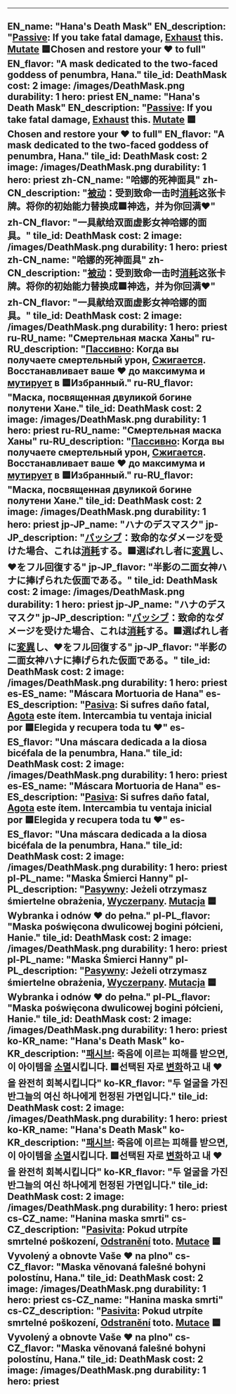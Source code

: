 ---

EN_name: "Hana's Death Mask"
EN_description: "<u>Passive</u>: If you take fatal damage, <u>Exhaust</u> this. <u>Mutate</u> 🟦Chosen and restore your ❤️ to full"
EN_flavor: "A mask dedicated to the two-faced goddess of penumbra, Hana."
tile_id: DeathMask
cost: 2
image: /images/DeathMask.png
durability: 1
hero: priest
EN_name: "Hana's Death Mask"
EN_description: "<u>Passive</u>: If you take fatal damage, <u>Exhaust</u> this. <u>Mutate</u> 🟦Chosen and restore your ❤️ to full"
EN_flavor: "A mask dedicated to the two-faced goddess of penumbra, Hana."
tile_id: DeathMask
cost: 2
image: /images/DeathMask.png
durability: 1
hero: priest
zh-CN_name: "哈娜的死神面具"
zh-CN_description: "<u>被动</u>：受到致命一击时<u>消耗</u>这张卡牌。将你的初始能力替换成🟦神选，并为你回满❤️"
zh-CN_flavor: "一具献给双面虚影女神哈娜的面具。"
tile_id: DeathMask
cost: 2
image: /images/DeathMask.png
durability: 1
hero: priest
zh-CN_name: "哈娜的死神面具"
zh-CN_description: "<u>被动</u>：受到致命一击时<u>消耗</u>这张卡牌。将你的初始能力替换成🟦神选，并为你回满❤️"
zh-CN_flavor: "一具献给双面虚影女神哈娜的面具。"
tile_id: DeathMask
cost: 2
image: /images/DeathMask.png
durability: 1
hero: priest
ru-RU_name: "Смертельная маска Ханы"
ru-RU_description: "<u>Пассивно</u>: Когда вы получаете смертельный урон, <u>Сжигается</u>. Восстанавливает ваше ❤️ до максимума и <u>мутирует</u> в 🟦Избранный."
ru-RU_flavor: "Маска, посвященная двуликой богине полутени Хане."
tile_id: DeathMask
cost: 2
image: /images/DeathMask.png
durability: 1
hero: priest
ru-RU_name: "Смертельная маска Ханы"
ru-RU_description: "<u>Пассивно</u>: Когда вы получаете смертельный урон, <u>Сжигается</u>. Восстанавливает ваше ❤️ до максимума и <u>мутирует</u> в 🟦Избранный."
ru-RU_flavor: "Маска, посвященная двуликой богине полутени Хане."
tile_id: DeathMask
cost: 2
image: /images/DeathMask.png
durability: 1
hero: priest
jp-JP_name: "ハナのデスマスク"
jp-JP_description: "<u>パッシブ</u>：致命的なダメージを受けた場合、これは<u>消耗</u>する。🟦選ばれし者に<u>変異</u>し、❤️をフル回復する"
jp-JP_flavor: "半影の二面女神ハナに捧げられた仮面である。"
tile_id: DeathMask
cost: 2
image: /images/DeathMask.png
durability: 1
hero: priest
jp-JP_name: "ハナのデスマスク"
jp-JP_description: "<u>パッシブ</u>：致命的なダメージを受けた場合、これは<u>消耗</u>する。🟦選ばれし者に<u>変異</u>し、❤️をフル回復する"
jp-JP_flavor: "半影の二面女神ハナに捧げられた仮面である。"
tile_id: DeathMask
cost: 2
image: /images/DeathMask.png
durability: 1
hero: priest
es-ES_name: "Máscara Mortuoria de Hana"
es-ES_description: "<u>Pasiva</u>: Si sufres daño fatal, <u>Agota</u> este ítem. Intercambia tu ventaja inicial por 🟦Elegida y recupera toda tu ❤️"
es-ES_flavor: "Una máscara dedicada a la diosa bicéfala de la penumbra, Hana."
tile_id: DeathMask
cost: 2
image: /images/DeathMask.png
durability: 1
hero: priest
es-ES_name: "Máscara Mortuoria de Hana"
es-ES_description: "<u>Pasiva</u>: Si sufres daño fatal, <u>Agota</u> este ítem. Intercambia tu ventaja inicial por 🟦Elegida y recupera toda tu ❤️"
es-ES_flavor: "Una máscara dedicada a la diosa bicéfala de la penumbra, Hana."
tile_id: DeathMask
cost: 2
image: /images/DeathMask.png
durability: 1
hero: priest
pl-PL_name: "Maska Śmierci Hanny"
pl-PL_description: "<u>Pasywny</u>: Jeżeli otrzymasz śmiertelne obrażenia, <u>Wyczerpany</u>. <u>Mutacja</u> 🟦Wybranka i odnów ❤️ do pełna."
pl-PL_flavor: "Maska poświęcona dwulicowej bogini półcieni, Hanie."
tile_id: DeathMask
cost: 2
image: /images/DeathMask.png
durability: 1
hero: priest
pl-PL_name: "Maska Śmierci Hanny"
pl-PL_description: "<u>Pasywny</u>: Jeżeli otrzymasz śmiertelne obrażenia, <u>Wyczerpany</u>. <u>Mutacja</u> 🟦Wybranka i odnów ❤️ do pełna."
pl-PL_flavor: "Maska poświęcona dwulicowej bogini półcieni, Hanie."
tile_id: DeathMask
cost: 2
image: /images/DeathMask.png
durability: 1
hero: priest
ko-KR_name: "Hana's Death Mask"
ko-KR_description: "<u>패시브</u>: 죽음에 이르는 피해를 받으면, 이 아이템을 <u>소멸</u>시킵니다. 🟦선택된 자로 <u>변화</u>하고 내 ❤️을 완전히 회복시킵니다"
ko-KR_flavor: "두 얼굴을 가진 반그늘의 여신 하나에게 헌정된 가면입니다."
tile_id: DeathMask
cost: 2
image: /images/DeathMask.png
durability: 1
hero: priest
ko-KR_name: "Hana's Death Mask"
ko-KR_description: "<u>패시브</u>: 죽음에 이르는 피해를 받으면, 이 아이템을 <u>소멸</u>시킵니다. 🟦선택된 자로 <u>변화</u>하고 내 ❤️을 완전히 회복시킵니다"
ko-KR_flavor: "두 얼굴을 가진 반그늘의 여신 하나에게 헌정된 가면입니다."
tile_id: DeathMask
cost: 2
image: /images/DeathMask.png
durability: 1
hero: priest
cs-CZ_name: "Hanina maska smrti"
cs-CZ_description: "<u>Pasivita</u>: Pokud utrpíte smrtelné poškození, <u>Odstranění</u> toto. <u>Mutace</u> 🟦Vyvolený a obnovte Vaše ❤️ na plno"
cs-CZ_flavor: "Maska věnovaná falešné bohyni polostínu, Hana."
tile_id: DeathMask
cost: 2
image: /images/DeathMask.png
durability: 1
hero: priest
cs-CZ_name: "Hanina maska smrti"
cs-CZ_description: "<u>Pasivita</u>: Pokud utrpíte smrtelné poškození, <u>Odstranění</u> toto. <u>Mutace</u> 🟦Vyvolený a obnovte Vaše ❤️ na plno"
cs-CZ_flavor: "Maska věnovaná falešné bohyni polostínu, Hana."
tile_id: DeathMask
cost: 2
image: /images/DeathMask.png
durability: 1
hero: priest
---